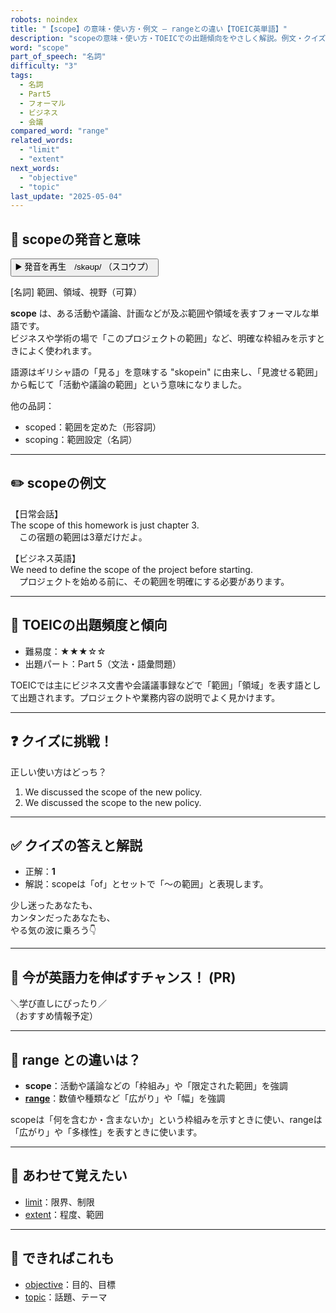 ```yaml
---
robots: noindex
title: "【scope】の意味・使い方・例文 ― rangeとの違い【TOEIC英単語】"
description: "scopeの意味・使い方・TOEICでの出題傾向をやさしく解説。例文・クイズ付きでrangeとの違いもわかりやすく学べます。"
word: "scope"
part_of_speech: "名詞"
difficulty: "3"
tags:
  - 名詞
  - Part5
  - フォーマル
  - ビジネス
  - 会議
compared_word: "range"
related_words:
  - "limit"
  - "extent"
next_words:
  - "objective"
  - "topic"
last_update: "2025-05-04"
---
```


## 🔰 scopeの発音と意味

<button class="play-audio" onclick="playTTS('scope')">
  <span class="play-audio-main">
    ▶️ 発音を再生　/skəʊp/
  </span>
  <span class="play-audio-sub">
    （スコウプ）
  </span>
</button>

[名詞] 範囲、領域、視野（可算）

**scope** は、ある活動や議論、計画などが及ぶ範囲や領域を表すフォーマルな単語です。  
ビジネスや学術の場で「このプロジェクトの範囲」など、明確な枠組みを示すときによく使われます。

語源はギリシャ語の「見る」を意味する "skopein" に由来し、「見渡せる範囲」から転じて「活動や議論の範囲」という意味になりました。

他の品詞：  
- scoped：範囲を定めた（形容詞）
- scoping：範囲設定（名詞）

---

## ✏️ scopeの例文

【日常会話】  
The scope of this homework is just chapter 3.  
　この宿題の範囲は3章だけだよ。

【ビジネス英語】  
We need to define the scope of the project before starting.  
　プロジェクトを始める前に、その範囲を明確にする必要があります。

---

## 🎯 TOEICの出題頻度と傾向

- 難易度：★★★☆☆
- 出題パート：Part 5（文法・語彙問題）

TOEICでは主にビジネス文書や会議議事録などで「範囲」「領域」を表す語として出題されます。プロジェクトや業務内容の説明でよく見かけます。

---

## ❓ クイズに挑戦！

正しい使い方はどっち？

1. We discussed the scope of the new policy.  
2. We discussed the scope to the new policy.

---

## ✅ クイズの答えと解説

- 正解：**1**
- 解説：scopeは「of」とセットで「～の範囲」と表現します。

少し迷ったあなたも、  
カンタンだったあなたも、  
やる気の波に乗ろう👇️

---

## 🚀 今が英語力を伸ばすチャンス！ (PR)

<div class="info-center">
＼学び直しにぴったり／<br>  
（おすすめ情報予定）
</div>

---

## 🤔  range との違いは？

- **scope**：活動や議論などの「枠組み」や「限定された範囲」を強調
- **[range](/word/range/)**：数値や種類など「広がり」や「幅」を強調

scopeは「何を含むか・含まないか」という枠組みを示すときに使い、rangeは「広がり」や「多様性」を表すときに使います。

---

## 🧩 あわせて覚えたい

- [limit](/word/limit/)：限界、制限
- [extent](/word/extent/)：程度、範囲

---

## 📖 できればこれも

- [objective](/word/objective/)：目的、目標
- [topic](/word/topic/)：話題、テーマ

<!-- cvid: aid37_bid41 -->

